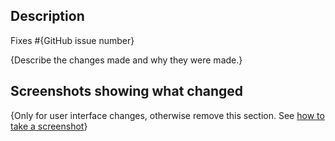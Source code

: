 ## Description

Fixes #{GitHub issue number}

{Describe the changes made and why they were made.}

## Screenshots showing what changed
 
{Only for user interface changes, otherwise remove this section. See [how to take a screenshot](https://android.stackexchange.com/questions/1759/how-to-take-a-screenshot-with-an-android-device)}
